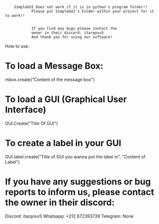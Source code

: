 

        SimpleGUI Does not work if it is in python's program folder!!
                Please put SimpleGUI's Folder within your project for it to work!!


                If you find any bugs please contact the 
                owner in their discord: itarqosv5 
                And thank you for using our software!


How to use:

# To load a Message Box:
mbox.create("Content of the message box")


# To load a GUI (Graphical User Interface)
GUI.Create("Title Of GUI")

# To create a label in your GUI
GUI.label.create("Title of GUI you wanna put the label in", "Content of Label")




# If you have any suggestions or bug reports to inform us, please contact the owner in their discord:
Discord: itarqosv5
Whatsapp: +212 672393739
Telegram: None